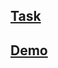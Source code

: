 ## [Task](https://github.com/rolling-scopes-school/tasks/blob/master/tasks/stage-1/portfolio/portfolio-ru.md)
## [Demo](https://sergej-karyuhin.github.io/portfolio/index.html)
